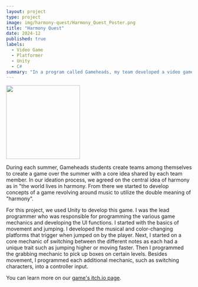 ```yaml
---
layout: project
type: project
image: img/harmony-quest/Harmony_Quest_Poster.png
title: "Harmony Quest"
date: 2024-12
published: true
labels:
  - Video Game
  - Platformer
  - Unity
  - C#
summary: "In a program called Gameheads, my team developed a video game about a whole note that traverses a world of silence, determined to bring music to the world, by finding other musical notes."
---
```


<div class="text-center p-4">
  <img width="200px" src="../img/harmony-quest/Harmony_Quest_Poster.png" class="img-thumbnail" >
</div>

During each summer, Gameheads students create teams among themselves to create a game over the summer with a core idea shared by each team member. In our ideation process, we agreed on the central idea of harmony as in "the world lives in harmony. From there we started to develop concepts of a game revolving around music to utilize the double meaning of "harmony".

For this project, we used Unity to develop this game. I was the lead programmer who was responsible for programming the various game mechanics and developing the UI functions. I started with the basics of movement and jumping. I developed the musical and color-changing platforms that trigger when jumped on by the player. Next, I started on a core mechanic of switching between the different notes as each had a unique trait such as jumping higher or moving faster. Then I programmed the grabbing mechanic to pick up boxes on certain levels. Besides movement, I programmed each additional mechanic, such as switching characters, into a controller input. 

You can learn more on our [game's itch.io page](https://gameheads.itch.io/harmony-quest).
